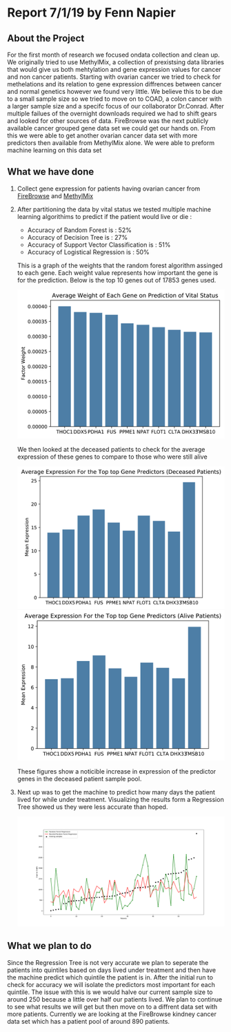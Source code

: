 # Report 7/1/19 by Fenn Napier

## About the Project

For the first month of research we focused ondata collection and clean up. We originally tried to use MethylMix, a collection of prexistsing data libraries that would give us both mehtylation and gene expression values for cancer and non cancer patients. Starting with ovarian cancer we tried to check for methelations and its relation to gene expression diffrences between cancer and normal genetics however we found very little. We believe this to be due to a small sample size so we tried to move on to COAD, a colon cancer with a larger sample size and a specifc focus of our collaborator Dr.Conrad. After multiple failues of the overnight downloads required we had to shift gears and looked for other sources of data. FireBrowse was the next publicly available cancer grouped gene data set we could get our hands on. From this we were able to get another ovarian cancer data set with more predictors then available from MethylMix alone. We were able to preform machine learning on this data set

## What we have done

1) Collect gene expression for patients having ovarian cancer from [FireBrowse](http://firebrowse.org/) and [MethylMix](https://academic.oup.com/bioinformatics/article/34/17/3044/4970512)

2) After partitioning the data by vital status we tested multiple machine learning algorithims to predict if the patient would live or die : 
    * Accuracy of Random Forest is : 52%
    * Accuracy of Decision Tree is : 27%
    * Accuracy of Support Vector Classification is : 51%
    * Accuracy of Logistical Regression is : 50%

    This is a graph of the weights that the random forest algorithm assinged to each gene. Each weight value represents how important the gene is for the prediction. Below is the top 10 genes out of 17853 genes used.

   ![figure3](figure3.png)

    We then looked at the deceased patients to check for the average expression of these genes to compare to those who were still alive

    ![figure1](figure1.png)
    ![figure2](figure2.png)

    These figures show a noticible increase in expression of the predictor genes in the deceased patient sample pool.

3) Next up was to get the machine to predict how many days the patient lived for while under treatment. Visualizing the results form a Regression Tree showed us they were less accurate than hoped.

    ![RegressionTree](RegressionTree.png)

## What we plan to do

Since the Regression Tree is not very accurate we plan to seperate the patients into quintiles based on days lived under treatment and then have the machine predict which quintile the patient is in. After the initial run to check for accuracy we will isolate the predictors most important for each quintile. The issue with this is we would halve our current sample size to around 250 because a little over half our patients lived. We plan to continue to see what results we will get but then move on to a diffrent data set with more patients. Currently we are looking at the FireBrowse kindney cancer data set which has a patient pool of around 890 patients. 